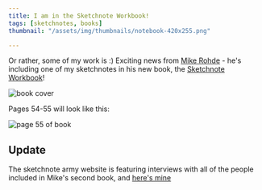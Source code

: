 ```yaml
---
title: I am in the Sketchnote Workbook!
tags: [sketchnotes, books]
thumbnail: "/assets/img/thumbnails/notebook-420x255.png"

---
```


Or rather, some of my work is :) Exciting news from <a href="http://rohdesign.com">Mike Rohde</a> -
he's including one of my sketchnotes in his new book, the
<a href="http://rohdesign.com/workbook/" alt="link to book">Sketchnote Workbook</a>!

<img src="/assets/img/posts/im-in-the-sketchnote-workbook/rohde-sketchnote-workbook.png" alt="book cover" class="u-max-full-width" />

Pages 54-55 will look like this:

<img src="/assets/img/posts/im-in-the-sketchnote-workbook/tsw-ch3-54-55.png" alt="page 55 of book" class="u-max-full-width" />

## Update

The sketchnote army website is featuring interviews with all of the people included in Mike's second book, and
[here's mine](http://sketchnotearmy.com/blog/2015/2/10/the-sketchnote-workbook-featured-sketchnoter-derek-graham.html)
